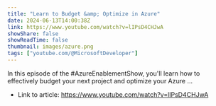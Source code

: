 ```yaml
---
title: "Learn to Budget &amp; Optimize in Azure"
date: 2024-06-13T14:00:38Z
link: https://www.youtube.com/watch?v=lIPsD4CHJwA
showShare: false
showReadTime: false
thumbnail: images/azure.png
tags: ["youtube.com/@MicrosoftDeveloper"]
---
```

In this episode of the #AzureEnablementShow, you'll learn how to effectively budget your next project and optimize your Azure ...

- Link to article: https://www.youtube.com/watch?v=lIPsD4CHJwA